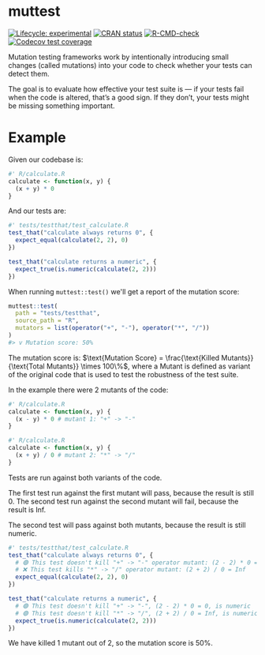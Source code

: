 
# muttest

<!-- badges: start -->
[![Lifecycle: experimental](https://img.shields.io/badge/lifecycle-experimental-orange.svg)](https://lifecycle.r-lib.org/articles/stages.html#experimental)
[![CRAN status](https://www.r-pkg.org/badges/version/muttest)](https://CRAN.R-project.org/package=muttest)
[![R-CMD-check](https://github.com/jakubsob/muttest/actions/workflows/R-CMD-check.yaml/badge.svg)](https://github.com/jakubsob/muttest/actions/workflows/R-CMD-check.yaml)
[![Codecov test coverage](https://codecov.io/gh/jakubsob/muttest/graph/badge.svg)](https://app.codecov.io/gh/jakubsob/muttest)
<!-- badges: end -->

Mutation testing frameworks work by intentionally introducing small changes (called mutations) into your code to check whether your tests can detect them.

The goal is to evaluate how effective your test suite is — if your tests fail when the code is altered, that’s a good sign. If they don’t, your tests might be missing something important.

# Example

Given our codebase is:

```r
#' R/calculate.R
calculate <- function(x, y) {
  (x + y) * 0
}
```

And our tests are:

```r
#' tests/testthat/test_calculate.R
test_that("calculate always returns 0", {
  expect_equal(calculate(2, 2), 0)
})

test_that("calculate returns a numeric", {
  expect_true(is.numeric(calculate(2, 2)))
})
```

When running `muttest::test()` we'll get a report of the mutation score:
```r
muttest::test(
  path = "tests/testthat",
  source_path = "R",
  mutators = list(operator("+", "-"), operator("*", "/"))
)
#> v Mutation score: 50%
```

The mutation score is: $\text{Mutation Score} = \frac{\text{Killed Mutants}}{\text{Total Mutants}} \times 100\%$, where a Mutant is defined as variant of the original code that is used to test the robustness of the test suite.

In the example there were 2 mutants of the code:

```r
#' R/calculate.R
calculate <- function(x, y) {
  (x - y) * 0 # mutant 1: "+" -> "-"
}
```

```r
#' R/calculate.R
calculate <- function(x, y) {
  (x + y) / 0 # mutant 2: "*" -> "/"
}
```

Tests are run against both variants of the code.

The first test run against the first mutant will pass, because the result is still 0. The second test run against the second mutant will fail, because the result is Inf.

The second test will pass against both mutants, because the result is still numeric.

```r
#' tests/testthat/test_calculate.R
test_that("calculate always returns 0", {
  # 🟢 This test doesn't kill "+" -> "-" operator mutant: (2 - 2) * 0 = 0
  # ❌ This test kills "*" -> "/" operator mutant: (2 + 2) / 0 = Inf
  expect_equal(calculate(2, 2), 0)
})

test_that("calculate returns a numeric", {
  # 🟢 This test doesn't kill "+" -> "-", (2 - 2) * 0 = 0, is numeric
  # 🟢 This test doesn't kill "*" -> "/", (2 + 2) / 0 = Inf, is numeric
  expect_true(is.numeric(calculate(2, 2)))
})
```

We have killed 1 mutant out of 2, so the mutation score is 50%.
